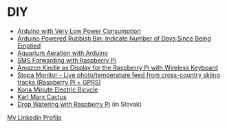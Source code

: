 DIY
===

* [Arduino with Very Low Power Consumption](https://github.com/petervojtek/diy/wiki/Arduino-with-Very-Low-Power-Consumption)
* [Arduino Powered Rubbish Bin: Indicate Number of Days Since Being Emptied](https://github.com/petervojtek/diy/wiki/Arduino-Powered-Rubbish-Bin:-Indicate-Number-of-Days-Since-Being-Emptied)
* [Aquarium Aeration with Arduino](https://github.com/petervojtek/diy/wiki/Aquarium-Aeration-with-Arduino)
* [SMS Forwarding with Raspberry Pi](https://github.com/petervojtek/diy/wiki/SMS-Forwarding-with-Raspberry-Pi)
* [Amazon Kindle as Display for the Raspberry Pi with Wireless Keyboard](https://github.com/petervojtek/diy/wiki/Kindleberry-Wireless-Without-Rooting-the-Kindle)
* [Stopa Monitor - Live photo/temperature feed from cross-country skiing tracks (Raspberry Pi + GPRS)](https://github.com/sk-vpohybe/stopa-monitor)
* [Kona Minute Electric Bicycle](https://plus.google.com/photos/109006268083420008872/albums/5931587575549280001?authkey=CIG8sYrGy92wGg)
* [Karl Marx Cactus](https://plus.google.com/photos/109006268083420008872/albums/5760281916501825889?banner=pwa)
* [Drop Watering with Raspberry Pi](https://github.com/petervojtek/diy/wiki/Kvapkov%C3%A9-zavla%C5%BEovanie) (in Slovak)



[My Linkedin Profile](http://www.linkedin.com/pub/peter-vojtek/12/9b9/197)
